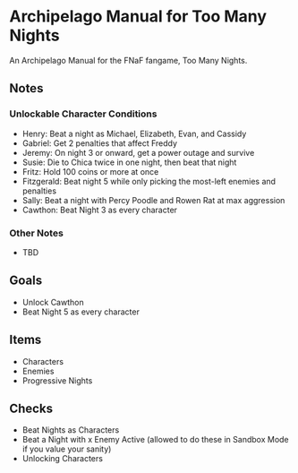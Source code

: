 # Archipelago Manual for Too Many Nights
An Archipelago Manual for the FNaF fangame, Too Many Nights.

## Notes
### Unlockable Character Conditions
- Henry: Beat a night as Michael, Elizabeth, Evan, and Cassidy
- Gabriel: Get 2 penalties that affect Freddy
- Jeremy: On night 3 or onward, get a power outage and survive
- Susie: Die to Chica twice in one night, then beat that night
- Fritz: Hold 100 coins or more at once
- Fitzgerald: Beat night 5 while only picking the most-left enemies and penalties
- Sally: Beat a night with Percy Poodle and Rowen Rat at max aggression
- Cawthon: Beat Night 3 as every character
### Other Notes
- TBD

## Goals
- Unlock Cawthon
- Beat Night 5 as every character

## Items
- Characters
- Enemies
- Progressive Nights

## Checks
- Beat Nights as Characters
- Beat a Night with x Enemy Active (allowed to do these in Sandbox Mode if you value your sanity)
- Unlocking Characters

